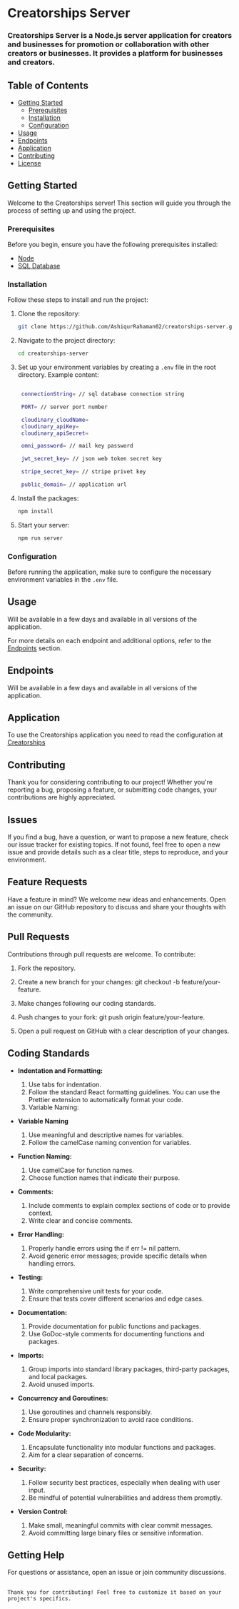 # Creatorships Server

### Creatorships Server is a Node.js server application for creators and businesses for promotion or collaboration with other creators or businesses. It provides a platform for businesses and creators.

## Table of Contents

-  [Getting Started](#getting-started)
   -  [Prerequisites](#prerequisites)
   -  [Installation](#installation)
   -  [Configuration](#configuration)
-  [Usage](#usage)
-  [Endpoints](#endpoints)
-  [Application](#application)
-  [Contributing](#contributing)
-  [License](#license)

## Getting Started

Welcome to the Creatorships server! This section will guide you through the process of setting up and using the project.

### Prerequisites

Before you begin, ensure you have the following prerequisites installed:

-  [Node](https://nodejs.org/en)
-  [SQL Database](https://www.mysql.com/downloads/)

### Installation

Follow these steps to install and run the project:

1. Clone the repository:

   ```bash
   git clone https://github.com/AshiqurRahaman02/creatorships-server.git
   ```

2. Navigate to the project directory:

   ```bash
   cd creatorships-server
   ```

3. Set up your environment variables by creating a `.env` file in the root directory. Example content:

   ```bash
   
    connectionString= // sql database connection string

    PORT= // server port number

    cloudinary_cloudName=
    cloudinary_apiKey= 
    cloudinary_apiSecret= 

    omni_password= // mail key password

    jwt_secret_key= // json web token secret key

    stripe_secret_key= // stripe privet key

    public_domain= // application url 

   ```

4. Install the packages:

   ```bash
   npm install
   ```

5. Start your server:

   ```bash
   npm run server
   ```

### Configuration

Before running the application, make sure to configure the necessary environment variables in the `.env` file.

## Usage

Will be available in a few days and available in all versions of the application.

For more details on each endpoint and additional options, refer to the [Endpoints](#endpoints) section.

## Endpoints

Will be available in a few days and available in all versions of the application.


## Application

To use the Creatorships application you need to read the configuration at [Creatorships](https://github.com/AshiqurRahaman02/creatorships.git)

## Contributing

Thank you for considering contributing to our project! Whether you're reporting a bug, proposing a feature, or submitting code changes, your contributions are highly appreciated.

## Issues

If you find a bug, have a question, or want to propose a new feature, check our issue tracker for existing topics. If not found, feel free to open a new issue and provide details such as a clear title, steps to reproduce, and your environment.

## Feature Requests

Have a feature in mind? We welcome new ideas and enhancements. Open an issue on our GitHub repository to discuss and share your thoughts with the community.

## Pull Requests

Contributions through pull requests are welcome. To contribute:

1. Fork the repository.

2. Create a new branch for your changes: git checkout -b feature/your-feature.

3. Make changes following our coding standards.

4. Push changes to your fork: git push origin feature/your-feature.

5. Open a pull request on GitHub with a clear description of your changes.

## Coding Standards

-  **Indentation and Formatting:**

   1. Use tabs for indentation.
   2. Follow the standard React formatting guidelines. You can use the Prettier extension to automatically format your code.
   3. Variable Naming:

-  **Variable Naming**

   1. Use meaningful and descriptive names for variables.
   2. Follow the camelCase naming convention for variables.

-  **Function Naming:**

   1. Use camelCase for function names.
   2. Choose function names that indicate their purpose.

-  **Comments:**

   1. Include comments to explain complex sections of code or to provide context.
   2. Write clear and concise comments.

-  **Error Handling:**

   1. Properly handle errors using the if err != nil pattern.
   2. Avoid generic error messages; provide specific details when handling errors.

-  **Testing:**

   1. Write comprehensive unit tests for your code.
   2. Ensure that tests cover different scenarios and edge cases.

-  **Documentation:**

   1. Provide documentation for public functions and packages.
   2. Use GoDoc-style comments for documenting functions and packages.

-  **Imports:**

   1. Group imports into standard library packages, third-party packages, and local packages.
   2. Avoid unused imports.

-  **Concurrency and Goroutines:**

   1. Use goroutines and channels responsibly.
   2. Ensure proper synchronization to avoid race conditions.

-  **Code Modularity:**

   1. Encapsulate functionality into modular functions and packages.
   2. Aim for a clear separation of concerns.

-  **Security:**

   1. Follow security best practices, especially when dealing with user input.
   2. Be mindful of potential vulnerabilities and address them promptly.

-  **Version Control:**

   1. Make small, meaningful commits with clear commit messages.
   2. Avoid committing large binary files or sensitive information.

## Getting Help

For questions or assistance, open an issue or join community discussions.

##

```
Thank you for contributing! Feel free to customize it based on your project's specifics.
```
